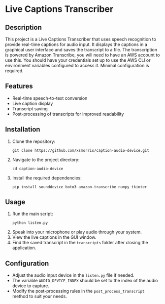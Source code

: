 # Live Captions Transcriber

## Description

This project is a Live Captions Transcriber that uses speech recognition to provide real-time captions for audio input. It displays the captions in a graphical user interface and saves the transcript to a file. The transcription is powered by Amazon Transcribe, you will need to have an AWS account to use this. You should have your credentials set up to use the AWS CLI or environment variables configured to access it. Minimal configuration is required.

## Features

- Real-time speech-to-text conversion
- Live caption display
- Transcript saving
- Post-processing of transcripts for improved readability

## Installation

1. Clone the repository:
   ```
   git clone https://github.com/xsmorris/caption-audio-device.git
   ```
2. Navigate to the project directory:
   ```
   cd caption-audio-device
   ```
3. Install the required dependencies:
   ```
   pip install sounddevice boto3 amazon-transcribe numpy tkinter
   ```

## Usage

1. Run the main script:
   ```
   python listen.py
   ```
2. Speak into your microphone or play audio through your system.
3. View the live captions in the GUI window.
4. Find the saved transcript in the `transcripts` folder after closing the application.

## Configuration

- Adjust the audio input device in the `listen.py` file if needed.
- The variable `AUDIO_DEVICE_INDEX` should be set to the index of the audio device to capture.
- Modify the post-processing rules in the `post_process_transcript` method to suit your needs.
